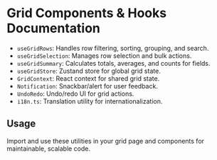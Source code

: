 # Grid Components & Hooks Documentation

- `useGridRows`: Handles row filtering, sorting, grouping, and search.
- `useGridSelection`: Manages row selection and bulk actions.
- `useGridSummary`: Calculates totals, averages, and counts for fields.
- `useGridStore`: Zustand store for global grid state.
- `GridContext`: React context for shared grid state.
- `Notification`: Snackbar/alert for user feedback.
- `UndoRedo`: Undo/redo UI for grid actions.
- `i18n.ts`: Translation utility for internationalization.

## Usage
Import and use these utilities in your grid page and components for maintainable, scalable code.
